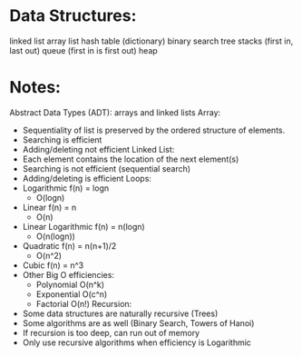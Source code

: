 Data Structures:
===============

linked list
array list
hash table (dictionary)
binary search tree
stacks (first in, last out)
queue (first in is first out)
heap


Notes:
======
Abstract Data Types (ADT): arrays and linked lists
Array:
  * Sequentiality of list is preserved by the ordered structure of elements.
  * Searching is efficient
  * Adding/deleting not efficient
Linked List:
  * Each element contains the location of the next element(s)
  * Searching is not efficient (sequential search)
  * Adding/deleting is efficient
Loops:
  * Logarithmic f(n) = logn
    * O(logn)
  * Linear f(n) = n
    * O(n)
  * Linear Logarithmic f(n) = n(logn)
    * O(n(logn))
  * Quadratic f(n) = n(n+1)/2
    * O(n^2)
  * Cubic f(n) = n^3
  * Other Big O efficiencies:
    * Polynomial O(n^k)
    * Exponential O(c^n)
    * Factorial O(n!)
Recursion:
  * Some data structures are naturally recursive (Trees)
  * Some algorithms are as well (Binary Search, Towers of Hanoi)
  * If recursion is too deep, can run out of memory
  * Only use recursive algorithms when efficiency is Logarithmic
